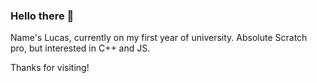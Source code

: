 ### Hello there 👋

Name's Lucas, currently on my first year of university.
Absolute Scratch pro, but interested in C++ and JS.

Thanks for visiting!
